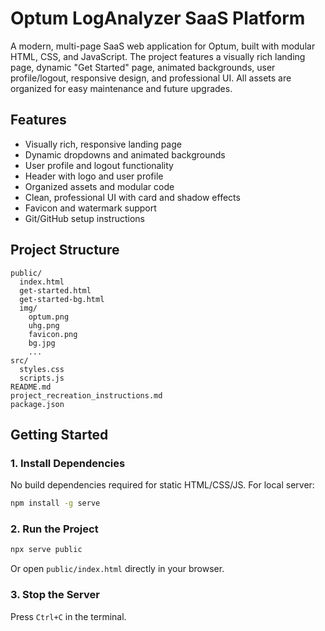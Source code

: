 # Optum LogAnalyzer SaaS Platform

A modern, multi-page SaaS web application for Optum, built with modular HTML, CSS, and JavaScript. The project features a visually rich landing page, dynamic "Get Started" page, animated backgrounds, user profile/logout, responsive design, and professional UI. All assets are organized for easy maintenance and future upgrades.

## Features
- Visually rich, responsive landing page
- Dynamic dropdowns and animated backgrounds
- User profile and logout functionality
- Header with logo and user profile
- Organized assets and modular code
- Clean, professional UI with card and shadow effects
- Favicon and watermark support
- Git/GitHub setup instructions

## Project Structure
```
public/
  index.html
  get-started.html
  get-started-bg.html
  img/
    optum.png
    uhg.png
    favicon.png
    bg.jpg
    ...
src/
  styles.css
  scripts.js
README.md
project_recreation_instructions.md
package.json
```

## Getting Started
### 1. Install Dependencies
No build dependencies required for static HTML/CSS/JS. For local server:
```bash
npm install -g serve
```

### 2. Run the Project
```bash
npx serve public
```
Or open `public/index.html` directly in your browser.

### 3. Stop the Server
Press `Ctrl+C` in the terminal.
